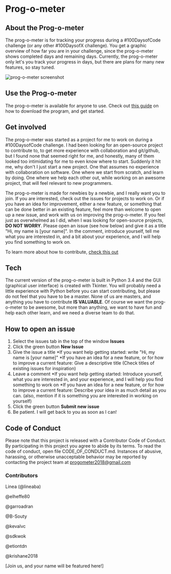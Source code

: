 # Prog-o-meter

## About the Prog-o-meter
The prog-o-meter is for tracking your progress during a #100DaysofCode challenge (or any other #100DaysofX challenge). 
You get a graphic overview of how far you are in your challenge, since the prog-o-meter shows completed days and remaining days.
Currently, the prog-o-meter only let's you track your progress in days, but there are plans for many new features, so stay tuned. 

![prog-o-meter screenshot](https://user-images.githubusercontent.com/32916783/39079746-ba68340e-44d5-11e8-9665-95520b3b8ca8.JPG)

## Use the Prog-o-meter
The prog-o-meter is available for anyone to use. Check out [this guide](user_guide.md) on how to download the program, and get started.

## Get involved
The prog-o-meter was started as a project for me to work on during a #100DaysofCode challenge.
I had been looking for an open-source project to contribute to, to get more experience with collaboration and git/github, but I found none that seemed right for me, and honestly, many of them looked too intimidating for me to even know where to start.
Suddenly it hit me, why don't I just start a new project. One that assumes no experience with collaboration on software. One where we  start from scratch, and learn by doing. One where we help each other out, while working on an awesome project, that will feel relevant to new programmers.

The prog-o-meter is made for newbies by a newbie, and I really want you to join. If you are interested, check out the issues for projects to work on. Or if you have an idea for improvement, either a new feature, or something that can be done better in an existing feature, feel more than welcome to open up a new issue, and work with us on improving the prog-o-meter.
If you feel just as overwhelmed as I did, when I was looking for open-source projects, __DO NOT WORRY__. Please open an issue (see how below) and give it as a title "Hi, my name is [your name]". In the comment, introduce yourself, tell me what you are interested in, and a bit about your experience, and I will help you find something to work on.

To learn more about how to contribute, [check this out](CONTRIBUTING.md)

## Tech
The current version of the prog-o-meter is built in Python 3.4 and the GUI (graphical user interface) is created with Tkinter. You will probably need a little experience with Python before you can start contributing, but please do not feel that you have to be a master. None of us are masters, and anything you have to contribute __IS VALUABLE__. Of course we want the prog-o-meter to be awesome, but more than anything, we want to have fun and help each other learn, and we need a diverse team to do that. 

## How to open an issue
1. Select the issues tab in the top of the window __Issues__ 
2. Click the green button __New Issue__
3. Give the issue a title 
  *If you want help getting started: write "Hi, my name is [your name]"
  *If you have an idea for a new feature, or for how to improve a current feature: Give a descriptive title (Check titles of existing issues for inspiration)
4. Leave a comment
  *If you want help getting started: Introduce yourself, what you are interested in, and your experience, and I will help you find something to work on
  *If you have an idea for a new feature, or for how to improve a current feature: Describe your idea in as much detail as you can. (also, mention if it is something you are interested in working on yourself)
5. Click the green button __Submit new issue__
6. Be patient. I will get back to you as soon as I can!

## Code of Conduct
Please note that this project is released with a Contributor Code of Conduct. By participating in this project you agree to abide by its terms. To read the code of conduct, open file CODE_OF_CONDUCT.md.
Instances of abusive, harassing, or otherwise unacceptable behavior may be reported by contacting the project team at progometer2018@gmail.com

### Contributors

Linea (@lineaba)

@elheffe80

@garroadran

@B-Souty

@kevalvc

@sdkwok

@etiontdn

@krishane2018

[Join us, and your name will be featured here!]


